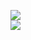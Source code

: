 [![](https://img.shields.io/badge/Made%20With-Github%20Spray-lightgrey.svg?style=for-the-badge&logo=github)](https://github.com/Annihil/github-spray#1265)  
[![](https://i.imgur.com/2DrTn0Z.gif)](https://github.com/Annihil/github-spray)